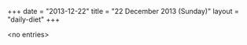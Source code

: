+++
date = "2013-12-22"
title = "22 December 2013 (Sunday)"
layout = "daily-diet"
+++

<p>&lt;no entries&gt;</p>